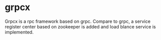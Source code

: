 # grpcx
Grpcx is a rpc framework based on grpc. Compare to grpc,  a service register center based on zookeeper is added and load blance service is implemented.
